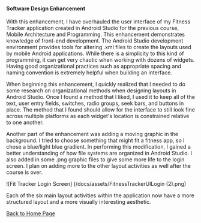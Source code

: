 #### Software Design Enhancement

With this enhancement, I have overhauled the user interface of my Fitness Tracker application created in Android Studio for the previous course, Mobile Architecture and Programming.  This enhancement demonstrates knowledge of front-end development.  The Android Studio development environment provides tools for altering .xml files to create the layouts used by mobile Android applications.  While there is a simplicity to this kind of programming, it can get very chaotic when working with dozens of widgets.  Having good organizational practices such as appropriate spacing and naming convention is extremely helpful when building an interface. 

When beginning this enhancement, I quickly realized that I needed to do some research on organizational methods when designing layouts in Android Studio.  Once I found a method that I liked, I used it to keep all of the text, user entry fields, switches, radio groups, seek bars, and buttons in place.  The method that I found should allow for the interface to still look fine across multiple platforms as each widget's location is constrained relative to one another.  

Another part of the enhancement was adding a moving graphic in the background.  I tried to choose something that might fit a fitness app, so I chose a blue/light blue gradient.  In performing this modification, I gained a better understanding of how file systems are organized in Android Studio.  I also added in some .png graphic files to give some more life to the login screen.  I plan on adding more to the other layout activities as well after the course is over.

![Fit Tracker Login Screen] (/docs/assets/FitnessTrackerUILogin (2).png)

Each of the six main layout activities within the application now have a more structured layout and a more visually interesting aesthetic.

<script src="https://gist.github.com/PerryWolfe93/b1e10fa2115e0a846fd79c21c32cdb99.js"></script>

[Back to Home Page](/)
